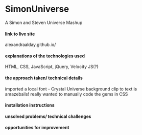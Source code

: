 # SimonUniverse
A Simon and Steven Universe Mashup
#### link to live site
alexandraalday.github.io/

#### explanations of the technologies used
HTML, CSS, JavaScript, jQuery, Velocity JS(?)


#### the approach taken/ technical details
imported a local font - Crystal Universe
background clip to text is amazeballs!
really wanted to manually code the gems in CSS


#### installation instructions



#### unsolved problems/ technical challenges



#### opportunities for improvement


